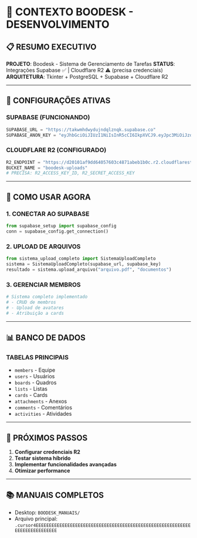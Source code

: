 # 🎯 CONTEXTO BOODESK - DESENVOLVIMENTO

## 📋 RESUMO EXECUTIVO

**PROJETO**: Boodesk - Sistema de Gerenciamento de Tarefas
**STATUS**: Integrações Supabase ✅ | Cloudflare R2 ⚠️ (precisa credenciais)
**ARQUITETURA**: Tkinter + PostgreSQL + Supabase + Cloudflare R2

---

## 🔗 CONFIGURAÇÕES ATIVAS

### SUPABASE (FUNCIONANDO)
```python
SUPABASE_URL = "https://takwmhdwydujndqlznqk.supabase.co"
SUPABASE_ANON_KEY = "eyJhbGciOiJIUzI1NiIsInR5cCI6IkpXVCJ9.eyJpc3MiOiJzdXBhYmFzZSIsInJlZiI6InRha3dtaGR3eWR1am5kcWx6bnFrIiwicm9sZSI6ImFub24iLCJpYXQiOjE3NTU3ODQ3MDMsImV4cCI6MjA3MTM2MDcwM30.XUuRWmLrvNXfCI9PtD-2CR2y3NkxMFKRyQT_gbkuIhE"
```

### CLOUDFLARE R2 (CONFIGURADO)
```python
R2_ENDPOINT = "https://d20101af9dd64057603c4871abeb1b0c.r2.cloudflarestorage.com"
BUCKET_NAME = "boodesk-uploads"
# PRECISA: R2_ACCESS_KEY_ID, R2_SECRET_ACCESS_KEY
```

---

## 🚀 COMO USAR AGORA

### 1. CONECTAR AO SUPABASE
```python
from supabase_setup import supabase_config
conn = supabase_config.get_connection()
```

### 2. UPLOAD DE ARQUIVOS
```python
from sistema_upload_completo import SistemaUploadCompleto
sistema = SistemaUploadCompleto(supabase_url, supabase_key)
resultado = sistema.upload_arquivo("arquivo.pdf", "documentos")
```

### 3. GERENCIAR MEMBROS
```python
# Sistema completo implementado
# - CRUD de membros
# - Upload de avatares
# - Atribuição a cards
```

---

## 📊 BANCO DE DADOS

### TABELAS PRINCIPAIS
- `members` - Equipe
- `users` - Usuários
- `boards` - Quadros
- `lists` - Listas
- `cards` - Cards
- `attachments` - Anexos
- `comments` - Comentários
- `activities` - Atividades

---

## 🎯 PRÓXIMOS PASSOS

1. **Configurar credenciais R2**
2. **Testar sistema híbrido**
3. **Implementar funcionalidades avançadas**
4. **Otimizar performance**

---

## 📚 MANUAIS COMPLETOS
- Desktop: `BOODESK_MANUAIS/`
- Arquivo principal: `.cursor4EEEEEEEEEEEEEEEEEEEEEEEEEEEEEEEEEEEEEEEEEEEEEEEEEEEEEEEEEEEEEEEEEEEEEEEEEEE`
